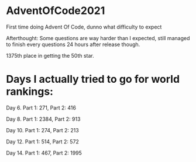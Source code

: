 # AdventOfCode2021
First time doing Advent Of Code, dunno what difficulty to expect

Afterthought: Some questions are way harder than I expected, still managed to finish every questions 24 hours after release though.

1375th place in getting the 50th star.

# Days I actually tried to go for world rankings:

Day 6. Part 1: 271, Part 2: 416

Day 8. Part 1: 2384, Part 2: 913

Day 10. Part 1: 274, Part 2: 213

Day 12. Part 1: 514, Part 2: 572

Day 14. Part 1: 467, Part 2: 1995

